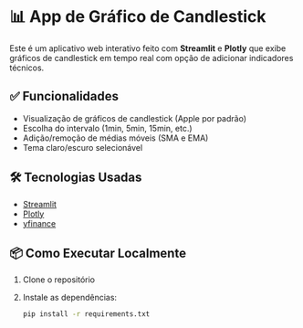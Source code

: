 # 📊 App de Gráfico de Candlestick

Este é um aplicativo web interativo feito com **Streamlit** e **Plotly** que exibe gráficos de candlestick em tempo real com opção de adicionar indicadores técnicos.

## ✅ Funcionalidades

- Visualização de gráficos de candlestick (Apple por padrão)
- Escolha do intervalo (1min, 5min, 15min, etc.)
- Adição/remoção de médias móveis (SMA e EMA)
- Tema claro/escuro selecionável

## 🛠️ Tecnologias Usadas

- [Streamlit](https://streamlit.io/) 
- [Plotly](https://plotly.com/python/) 
- [yfinance](https://pypi.org/project/yfinance/) 

## 📦 Como Executar Localmente

1. Clone o repositório
2. Instale as dependências:

   ```bash
   pip install -r requirements.txt
